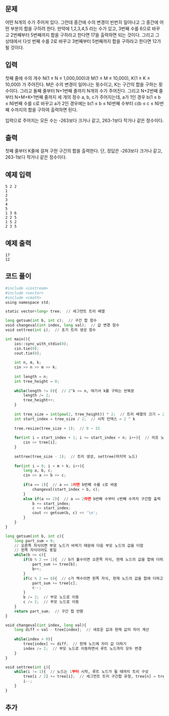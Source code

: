 ## 문제 
어떤 N개의 수가 주어져 있다. 그런데 중간에 수의 변경이 빈번히 일어나고 그 중간에 어떤 부분의 합을 구하려 한다. 만약에 1,2,3,4,5 라는 수가 있고, 3번째 수를 6으로 바꾸고 2번째부터 5번째까지 합을 구하라고 한다면 17을 출력하면 되는 것이다. 그리고 그 상태에서 다섯 번째 수를 2로 바꾸고 3번째부터 5번째까지 합을 구하라고 한다면 12가 될 것이다.


## 입력
첫째 줄에 수의 개수 N(1 ≤ N ≤ 1,000,000)과 M(1 ≤ M ≤ 10,000), K(1 ≤ K ≤ 10,000) 가 주어진다. M은 수의 변경이 일어나는 횟수이고, K는 구간의 합을 구하는 횟수이다. 그리고 둘째 줄부터 N+1번째 줄까지 N개의 수가 주어진다. 그리고 N+2번째 줄부터 N+M+K+1번째 줄까지 세 개의 정수 a, b, c가 주어지는데, a가 1인 경우 b(1 ≤ b ≤ N)번째 수를 c로 바꾸고 a가 2인 경우에는 b(1 ≤ b ≤ N)번째 수부터 c(b ≤ c ≤ N)번째 수까지의 합을 구하여 출력하면 된다.

입력으로 주어지는 모든 수는 -263보다 크거나 같고, 263-1보다 작거나 같은 정수이다.
## 출력
첫째 줄부터 K줄에 걸쳐 구한 구간의 합을 출력한다. 단, 정답은 -263보다 크거나 같고, 263-1보다 작거나 같은 정수이다.


## 예제 입력 
```
5 2 2
1
2
3
4
5
1 3 6
2 2 5
1 5 2
2 3 5
```

## 예제 출력  
```
17
12
```
## 코드 풀이
```python
#include <iostream>
#include <vector>
#include <cmath>
using namespace std;

static vector<long> tree;  // 세그먼트 트리 배열

long getsum(int b, int c);  // 구간 합 함수
void changeval(int index, long val);  // 값 변경 함수
void settree(int i);  // 초기 트리 생성 함수

int main(){
    ios::sync_with_stdio(0);
    cin.tie(0);
    cout.tie(0);
    
    int n, m, k;
    cin >> n >> m >> k;
    
    int length = n;
    int tree_height = 0;
    
    while(length != 0){  // 2^k >= n, 여기서 k를 구하는 반복문
        length /= 2;
        tree_height++;
    }
    
    int tree_size = int(pow(2, tree_height)) * 2;  // 트리 배열의 크기 = 2 ^ k * 2
    int start_index = tree_size / 2;  // 시작 인덱스 = 2 ^ k 
    
    tree.resize(tree_size + 1);  // 0 ~ 15
    
    for(int i = start_index + 1; i <= start_index + n; i++){  // 리프 노드 데이터 입력 받기
        cin >> tree[i]; 
    }
    
    settree(tree_size - 1);  // 트리 생성, settree(마지막 노드)
    
    for(int i = 0; i < m + k; i++){
        long a, b, c;
        cin >> a >> b >> c;
         
        if(a == 1){  // a == 1이면 b번째 수를 c로 바꿈
            changeval(start_index + b, c);
        }
        else if(a == 2){  // a == 2라면 b번째 수부터 c번째 수까지 구간합 출력
            b += start_index;
            c += start_index;
            cout << getsum(b, c) << '\n';
        }
    }
}

long getsum(int b, int c){
    long part_sum = 0;
    // 오른쪽 자식이면 부모 노드가 바뀌기 때문에 다음 부모 노드의 값을 더함
    // 왼쪽 자식이어도 동일
    while(b <= c){
        if(b % 2 == 1){  // b가 홀수이면 오른쪽 자식, 현재 노드의 값을 합에 더하고 다음 노드로 이동
            part_sum += tree[b];
            b++;
        }
        if(c % 2 == 0){  // c가 짝수이면 왼쪽 자식, 현재 노드의 값을 합에 더하고 이전 노드로 이동
            part_sum += tree[c];
            c--;
        }
        b /= 2;  // 부모 노드로 이동
        c /= 2;  // 부모 노드로 이동
    }
    return part_sum;  // 구간 합 반환
}

void changeval(int index, long val){
    long diff = val - tree[index];  // 새로운 값과 현재 값의 차이 계산
    
    while(index > 0){
        tree[index] += diff;  // 현재 노드에 차이 값 더하기
        index /= 2;  // 부모 노드로 이동하면서 루트 노드까지 모두 변경
    }
}

void settree(int i){
    while(i != 1){  // 노드는 1부터 시작, 루트 노드가 될 때까지 트리 구성
        tree[i / 2] += tree[i];  // 세그먼트 트리 구간합 유형, tree[n] = tree[2n] + tree[2n + 1]
        i--;
    }
}

```
## 추가
